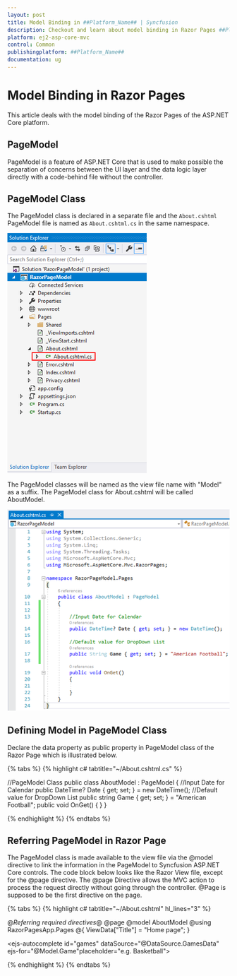 ```yaml
---
layout: post
title: Model Binding in ##Platform_Name## | Syncfusion
description: Checkout and learn about model binding in Razor Pages ##Platform_Name##.
platform: ej2-asp-core-mvc
control: Common
publishingplatform: ##Platform_Name##
documentation: ug
---
```


# Model Binding in Razor Pages

This article deals with the model binding of the Razor Pages of the ASP.NET Core platform.

## PageModel

PageModel is a feature of ASP.NET Core that is used to make possible the separation of concerns between the UI layer and the data logic layer directly with a code-behind file without the controller.

## PageModel Class

The PageModel class is declared in a separate file and the `About.cshtml` PageModel file is named as `About.cshtml.cs` in the same namespace.

![RazorPage Project](images/page-model.png)

The PageModel classes will be named as the view file name with "Model" as a suffix. The PageModel class for About.cshtml will be called AboutModel.

![PageModel Class](images/page-model-class.png)

## Defining Model in PageModel Class

Declare the data property as public property in PageModel class of the Razor Page which is illustrated below.

{% tabs %}
{% highlight c# tabtitle="~/About.cshtml.cs" %}

//PageModel Class
public class AboutModel : PageModel
{
    //Input Date for Calendar
    public DateTime? Date { get; set; } = new DateTime();
    //Default value for DropDown List
    public string Game { get; set; } = "American Football";
    public void OnGet()
    {
    }
}

{% endhighlight %}
{% endtabs %}

## Referring PageModel in Razor Page

The PageModel class is made available to the view file via the @model directive to link the information in the PageModel to Syncfusion ASP.NET Core controls. The code block below looks like the Razor View file, except for the @page directive. The @page Directive allows the MVC action to process the request directly without going through the controller. @Page is supposed to be the first directive on the page.

{% tabs %}
{% highlight c# tabtitle="~/About.cshtml" hl_lines="3" %}

@*Referring required directives*@
@page
@model AboutModel
@using RazorPagesApp.Pages
@{
    ViewData["Title"] = "Home page";
}

<ejs-timepicker id="timepicker" ejs-for="@Model.Date" name="value"></ejs-timepicker>

<ejs-autocomplete id="games"  dataSource="@DataSource.GamesData" ejs-for="@Model.Game"placeholder="e.g. Basketball"></ejs-autocomplete>

{% endhighlight %}
{% endtabs %}
